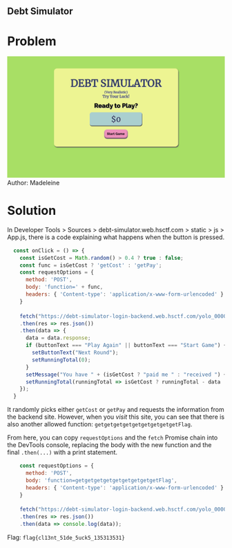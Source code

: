 ## Debt Simulator
# Problem

![Webpage](./images/webpage.png)
Author: Madeleine

# Solution
In Developer Tools > Sources > debt-simulator.web.hsctf.com > static > js > App.js, there is a code explaining what happens when the button is pressed. 
```js
  const onClick = () => {
    const isGetCost = Math.random() > 0.4 ? true : false;
    const func = isGetCost ? 'getCost' : 'getPay';
    const requestOptions = {
      method: 'POST',
      body: 'function=' + func,
      headers: { 'Content-type': 'application/x-www-form-urlencoded' }
    }

    fetch("https://debt-simulator-login-backend.web.hsctf.com/yolo_0000000000001", requestOptions)
    .then(res => res.json())
    .then(data => {
      data = data.response;
      if (buttonText === "Play Again" || buttonText === "Start Game") {
        setButtonText("Next Round");
        setRunningTotal(0);
      }
      setMessage("You have " + (isGetCost ? "paid me " : "received ") + "$" + data + ".");
      setRunningTotal(runningTotal => isGetCost ? runningTotal - data : runningTotal + data);
    });
  }
```
It randomly picks either `getCost` or `getPay` and requests the information from the backend site. However, when you *visit* this site, you can see that there is also another allowed function: `getgetgetgetgetgetgetgetgetFlag`.

From here, you can copy `requestOptions` and the `fetch` Promise chain into the DevTools console, replacing the body with the new function and the final `.then(...)` with a print statement.

```js
    const requestOptions = {
      method: 'POST',
      body: 'function=getgetgetgetgetgetgetgetgetFlag',
      headers: { 'Content-type': 'application/x-www-form-urlencoded' }
    }

    fetch("https://debt-simulator-login-backend.web.hsctf.com/yolo_0000000000001", requestOptions)
    .then(res => res.json())
    .then(data => console.log(data));
```

Flag: `flag{cl13nt_51de_5uck5_135313531}`